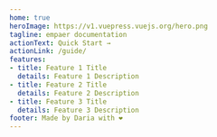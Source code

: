 ```yaml
---
home: true
heroImage: https://v1.vuepress.vuejs.org/hero.png
tagline: empaer documentation
actionText: Quick Start →
actionLink: /guide/
features:
- title: Feature 1 Title
  details: Feature 1 Description
- title: Feature 2 Title
  details: Feature 2 Description
- title: Feature 3 Title
  details: Feature 3 Description
footer: Made by Daria with ❤️
---
```

